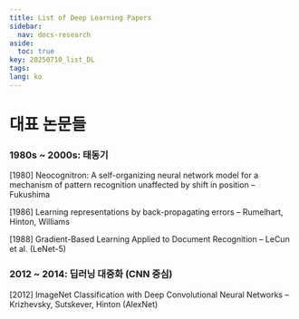 ```yaml
---
title: List of Deep Learning Papers
sidebar:
  nav: docs-research
aside:
  toc: true
key: 20250710_list_DL
tags: 
lang: ko
---
```

# 대표 논문들

### 1980s ~ 2000s: 태동기

\[1980\] Neocognitron: A self-organizing neural network model for a mechanism of pattern recognition unaffected by shift in position – Fukushima

\[1986\] Learning representations by back-propagating errors – Rumelhart, Hinton, Williams

\[1988\] Gradient-Based Learning Applied to Document Recognition – LeCun et al. (LeNet-5)

### 2012 ~ 2014: 딥러닝 대중화 (CNN 중심)

\[2012\] ImageNet Classification with Deep Convolutional Neural Networks – Krizhevsky, Sutskever, Hinton (AlexNet)

